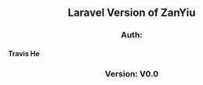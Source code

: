 <h2 align="center">Laravel Version of ZanYiu</h2>
<h3 align="center">Auth: <h4>Travis He</h4></h3>
<h3 align="center">Version: V0.0 </h3>
